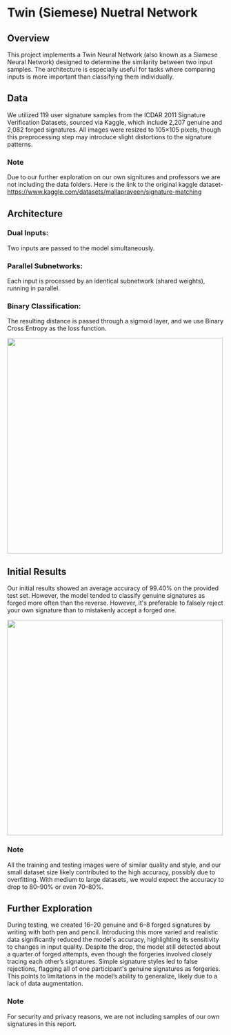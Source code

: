 # Twin (Siemese) Nuetral Network
 
## Overview
This project implements a Twin Neural Network (also known as a Siamese Neural Network) designed to determine the similarity between two input samples. The architecture is especially useful for tasks where comparing inputs is more important than classifying them individually.
 
## Data 
We utilized 119 user signature samples from the ICDAR 2011 Signature Verification Datasets, sourced via Kaggle, which include 2,207 genuine and 2,082 forged signatures. All images were resized to 105×105 pixels, though this preprocessing step may introduce slight distortions to the signature patterns.
### Note
Due to our further exploration on our own signitures and professors we are not including the data folders. Here is the link to the original kaggle dataset- https://www.kaggle.com/datasets/mallapraveen/signature-matching
 
## Architecture
### Dual Inputs: 
Two inputs are passed to the model simultaneously.
 
### Parallel Subnetworks: 
Each input is processed by an identical subnetwork (shared weights), running in parallel.
 
### Binary Classification: 
The resulting distance is passed through a sigmoid layer, and we use Binary Cross Entropy as the loss function.
 
<img src="https://github.com/user-attachments/assets/285cc207-0dc1-47fc-a457-6c3c1e669210" width=500 />
 
## Initial Results
Our initial results showed an average accuracy of 99.40% on the provided test set. However, the model tended to classify genuine signatures as forged more often than the reverse. However, it's preferable to falsely reject your own signature than to mistakenly accept a forged one.

<img src="https://github.com/user-attachments/assets/b0572835-f752-4e3a-9d57-8421fb45b172" width=500 />
 
### Note
All the training and testing images were of similar quality and style, and our small dataset size likely contributed to the high accuracy, possibly due to overfitting. With medium to large datasets, we would expect the accuracy to drop to 80–90% or even 70–80%.
 
## Further Exploration
During testing, we created 16–20 genuine and 6–8 forged signatures by writing with both pen and pencil. Introducing this more varied and realistic data significantly reduced the model's accuracy, highlighting its sensitivity to changes in input quality. Despite the drop, the model still detected about a quarter of forged attempts, even though the forgeries involved closely tracing each other’s signatures. Simple signature styles led to false rejections, flagging all of one participant's genuine signatures as forgeries. This points to limitations in the model’s ability to generalize, likely due to a lack of data augmentation.
 
### Note
For security and privacy reasons, we are not including samples of our own signatures in this report.
